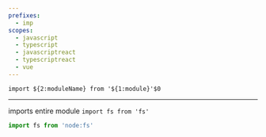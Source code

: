 ```yaml
---
prefixes:
  - imp
scopes:
  - javascript
  - typescript
  - javascriptreact
  - typescriptreact
  - vue
---
```


```
import ${2:moduleName} from '${1:module}'$0
```

---

imports entire module `import fs from 'fs'`

```ts
import fs from 'node:fs'
```

